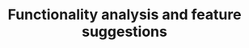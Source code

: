 ---
title: Functionality analysis and feature suggestions
intro: 'Discover ways that you can use {% data variables.product.prodname_copilot %} to improve the functionality of your project.'
versions:
  feature: copilot
topics:
  - Copilot
children:
  - /exploring-potential-feature-implementations
  - /analyzing-and-incorporating-user-feedback
---